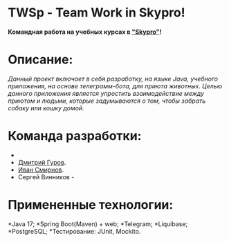 # TWSp - Team Work in Skypro!
**Командная работа на учебных курсах в ["Skypro"](https://my.sky.pro)!**
# Описание:
_Данный проект включает в себя разработку, на языке Java, учебного приложения, на основе телеграмм-бота, для приюта животных. Целью данного приложения является упростить взаимодействие между приютом и людьми, которые задумываются о том, чтобы забрать собаку или кошку домой._
# Команда разработки:
*
* [Дмитрий Гуров](https://github.com/gdsStern).
* [Иван Смирнов](https://github.com/IKS-cod).
* Сергей Винников -
# Примененные технологии:
*Java 17;
*Spring Boot(Maven) + web;
*Telegram;
*Liquibase;
*PostgreSQL;
*Тестирование: JUnit, Mockito.
